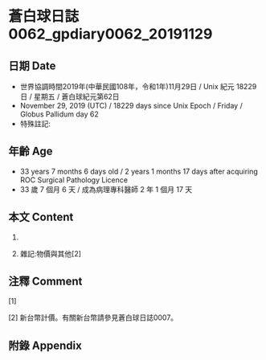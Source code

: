 # 蒼白球日誌0062_gpdiary0062_20191129 #

## 日期 Date ##

* 世界協調時間2019年(中華民國108年，令和1年)11月29日 / Unix 紀元 18229 日 / 星期五 / 蒼白球紀元第62日
* November 29, 2019 (UTC) / 18229 days since Unix Epoch / Friday / Globus Pallidum day 62
* 特殊註記:

## 年齡 Age ##

* 33 years 7 months 6 days old / 2 years 1 months 17 days after acquiring ROC Surgical Pathology Licence
* 33 歲 7 個月 6 天 / 成為病理專科醫師 2 年 1 個月 17 天

## 本文 Content ##

1. 

    
2. 雜記:物價與其他[2]

    

## 注釋 Comment ##

[1] 


[2] 新台幣計價。有關新台幣請參見蒼白球日誌0007。



## 附錄 Appendix ##

